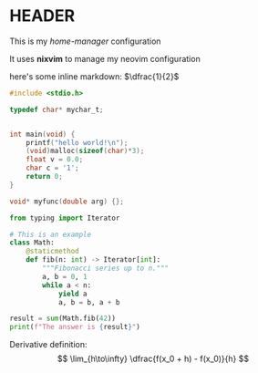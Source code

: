 # HEADER

This is my _home-manager_ configuration

It uses **nixvim** to manage my neovim configuration


here's some inline markdown: $\dfrac{1}{2}$

```c
#include <stdio.h>

typedef char* mychar_t;


int main(void) {
    printf("hello world!\n");
    (void)malloc(sizeof(char)*3);
    float v = 0.0;
    char c = '1';
    return 0;
}

void* myfunc(double arg) {};
```

```python
from typing import Iterator

# This is an example
class Math:
    @staticmethod
    def fib(n: int) -> Iterator[int]:
        """Fibonacci series up to n."""
        a, b = 0, 1
        while a < n:
            yield a
            a, b = b, a + b

result = sum(Math.fib(42))
print(f"The answer is {result}")

```

Derivative definition: $$
\lim_{h\to\infty} \dfrac{f(x_0 + h) - f(x_0)}{h}
$$

